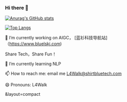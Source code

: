 ### Hi there 👋

<!--
**L4Walk/L4Walk** is a ✨ _special_ ✨ repository because its `README.md` (this file) appears on your GitHub profile.

Here are some ideas to get you started:

- 🔭 I’m currently working on AIGC，[蓝衫科技导航站](https://www.bluelskj.com)


Share Tech，Share Fun！

- 🌱 I’m currently learning NLP
- 📫 How to reach me: email me L4Walk@chuheng.tech
- 😄 Pronouns: L4Walk
-->
[![Anurag's GitHub stats](https://github-readme-stats.vercel.app/api?username=L4Walk&show_icons=true&theme=prussian&count_private=true)](https://github.com/anuraghazra/github-readme-stats)

[![Top Langs](https://github-readme-stats.vercel.app/api/top-langs/?username=L4Walk&layout=compact&count_private=true)](https://github.com/anuraghazra/github-readme-stats)

🔭 I’m currently working on AIGC，
[蓝衫科技导航站]（https://www.bluelskj.com)

Share Tech，Share Fun！ 

🌱 I’m currently learning NLP  

📫 How to reach me: email me L4Walk@shirtbluetech.com  

😄 Pronouns: L4Walk  

&layout=compact
